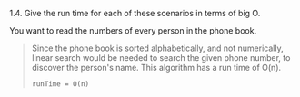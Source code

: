 1.4. Give the run time for each of these scenarios in terms of big O.

You want to read the numbers of every person in the phone book.

> Since the phone book is sorted alphabetically, and not numerically, linear search would be needed to search the given phone number, to discover the person's name. This algorithm has a run time of O(n).
> 
> ```
> runTime = O(n)
> ```
>
> 
